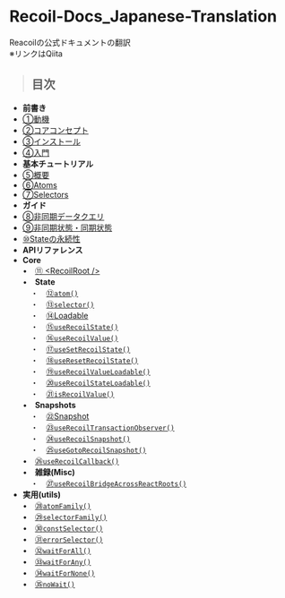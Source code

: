 # Recoil-Docs_Japanese-Translation
Reacoilの公式ドキュメントの翻訳<br>
※リンクはQiita

>## 目次
* **前書き**
 * [①動機](https://qiita.com/Daichi44/items/4236857dac4a3365f434)
 * [②コアコンセプト](https://qiita.com/Daichi44/items/f6f8995a73387d104777)
 * [③インストール](https://qiita.com/Daichi44/items/b46d9659c8fcfad2c227)
 * [④入門](https://qiita.com/Daichi44/items/3356aaeb7a387b520621)
* **基本チュートリアル**
 * [⑤概要](https://qiita.com/Daichi44/items/ee1ced6040d06e33e165)
 * [⑥Atoms](https://qiita.com/Daichi44/items/d6c2472043b473c9819d)
 * [⑦Selectors](https://qiita.com/Daichi44/items/af3d6363ac3ce3e7af5a)
* **ガイド**
 * [⑧非同期データクエリ](https://qiita.com/Daichi44/items/47e9ac34c61c35531abb)
 * [⑨非同期状態・同期状態](https://qiita.com/Daichi44/items/ae631b34ac50fb9bbd1d)
 * [⑩Stateの永続性](https://qiita.com/Daichi44/items/45093185eb06fb4e1171)
* **APIリファレンス**
 * **Core** <br>
   •　[⑪ \<RecoilRoot /\>](https://qiita.com/Daichi44/items/b440f33d3831b86c62b9) <br>
   •　**State** <br>
   　・　[⑫`atom()`](https://qiita.com/Daichi44/items/0a9b9af69dddddbcd7e2) <br>
   　・　[⑬`selector()`](https://qiita.com/Daichi44/items/13912706763c22f9cbe9) <br>
   　・　[⑭Loadable](https://qiita.com/Daichi44/items/812aa5ebf149c849e108) <br>
   　・　[⑮`useRecoilState()`](https://qiita.com/Daichi44/items/2ec591ec3e952f1784c3) <br>
   　・　[⑯`useRecoilValue()`](https://qiita.com/Daichi44/items/f78a2ce0cfc01de354c5) <br>
   　・　[⑰`useSetRecoilState()`](https://qiita.com/Daichi44/items/ab0e98e0a48d0a59bdb4) <br>
   　・　[⑱`useResetRecoilState()`](https://qiita.com/Daichi44/items/a887cfa33260136b1d68) <br>
   　・　[⑲`useRecoilValueLoadable()`](https://qiita.com/Daichi44/items/679030df40e81a608be5) <br>
   　・　[⑳`useRecoilStateLoadable()`](https://qiita.com/Daichi44/items/f682baf85f0e2673abfc) <br>
   　・　[㉑`isRecoilValue()`](https://qiita.com/Daichi44/items/1c38716dc0738da3bc02) <br>
   •　**Snapshots** <br>
   　・　[㉒Snapshot](https://qiita.com/Daichi44/items/84a7218e76f62d41d0b7) <br>
   　・　[㉓`useRecoilTransactionObserver()`](https://qiita.com/Daichi44/items/de7e39f80cd1fdce8b7c) <br>
   　・　[㉔`useRecoilSnapshot()`](https://qiita.com/Daichi44/items/eda197468b0204349d5f) <br>
   　・　[㉕`useGotoRecoilSnapshot()`](https://qiita.com/Daichi44/items/0bbe5d6643462b55df11) <br>
   •　[㉖`useRecoilCallback()`](https://qiita.com/Daichi44/items/0a276eb144f443a72efd) <br>
   •　**雑録(Misc)** <br>
   　・　[㉗`useRecoilBridgeAcrossReactRoots()`](https://qiita.com/Daichi44/items/78292a5c30b1b1e4813f) <br>
 * **実用(utils)** <br>
   •　[㉘`atomFamily()`](https://qiita.com/Daichi44/items/c6046e45ba7447a64aed) <br>
   •　[㉙`selectorFamily()`](https://qiita.com/Daichi44/items/f552dfda4765596d83d7) <br>
   •　[㉚`constSelector()`](https://qiita.com/Daichi44/items/7e568ccfb6d2e504de13) <br>
   •　[㉛`errorSelector()`](https://qiita.com/Daichi44/items/6973c6d140b697b2c97e) <br>
   •　[㉜`waitForAll()`](https://qiita.com/Daichi44/items/b929ff5376d0672dafa0) <br>
   •　[㉝`waitForAny()`](https://qiita.com/Daichi44/items/e9720f6ceb7cea57b2ce) <br>
   •　[㉞`waitForNone()`](https://qiita.com/Daichi44/items/c9bb722022a003d72aa9) <br>
   •　[㉟`noWait()`](https://qiita.com/Daichi44/items/ca11fcef04d764ef13a8) <br>